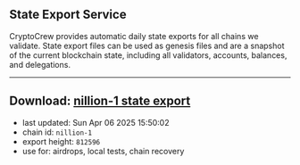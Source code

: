 ## State Export Service
CryptoCrew provides automatic daily state exports for all chains we validate. State export files can be used as genesis files and are a snapshot of the current blockchain state, including all validators, accounts, balances, and delegations.

---
**Download: [nillion-1 state export](https://ccv-s3.nbg1.your-objectstorage.com/SERVICE/nillion/nillion-1_export_812596.json)**
---

- last updated: Sun Apr 06 2025 15:50:02
- chain id: `nillion-1`
- export height: `812596`
- use for: airdrops, local tests, chain recovery
